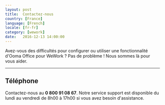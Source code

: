 ```yaml
---
layout: post
title:  Contactez-nous
country: [France]
language: [French]
locale: [fr-fr]
category: [wework]
date:   2016-12-13 14:00:00
---
```


Avez-vous des difficultés pour configurer ou utiliser une fonctionnalité d'Ooma Office pour WeWork ? Pas de problème ! Nous sommes là pour vous aider.

* * *

## Téléphone

Contactez-nous au **0 800 91 08 67**. Notre service support est disponible du lundi au vendredi de 8h00 à 17h00 si vous avez besoin d'assistance.